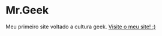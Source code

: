 # Mr.Geek
Meu primeiro site voltado a cultura geek.
<a href="https://laurabuzato.github.io/Mr.Geek/">Visite o meu site! :) </a>
